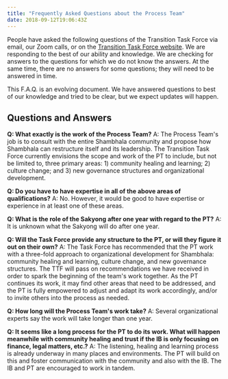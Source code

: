 ```yaml
---
title: "Frequently Asked Questions about the Process Team"
date: 2018-09-12T19:06:43Z
---
```


People have asked the following questions of the Transition Task Force via email, our Zoom calls, or on the [Transition Task Force website](https://www.shambhala-transition.org/contact/). We are responding to the best of our ability and knowledge. We are checking for answers to the questions for which we do not know the answers. At the same time, there are no answers for some questions; they will need to be answered in time.

This F.A.Q. is an evolving document.  We have answered questions to best of our knowledge and tried to be clear, but we expect updates will happen.

## Questions and Answers

**Q:  What exactly is the work of the Process Team?**
A:  The Process Team's job is to consult with the entire Shambhala community and propose how Shambhala can restructure itself and its leadership. The Transition Task Force currently envisions the scope and work of the PT to include, but not be limited to, three primary areas: 1) community healing and learning; 2) culture change; and 3) new governance structures and organizational development.

**Q:  Do you have to have expertise in all of the above areas of qualifications?**
A:  No. However, it would be good to have expertise or experience in at least one of these areas.

**Q:  What is the role of the Sakyong after one year with regard to the PT?**
A:  It is unknown what the Sakyong will do after one year.

**Q:  Will the Task Force provide any structure to the PT, or will they figure it out on their own?**
A:  The Task Force has recommended that the PT work with a three-fold approach to organizational development for Shambhala: community healing and learning, culture change, and new governance structures. The TTF will pass on recommendations we have received in order to spark the beginning of the team's work together.  As the PT continues its work, it may find other areas that need to be addressed, and the PT is fully empowered to adjust and adapt its work accordingly, and/or to invite others into the process as needed.

**Q:  How long will the Process Team's work take?**
A:  Several organizational experts say the work will take longer than one year.

**Q: It seems like a long process for the PT to do its work. What will happen meanwhile with community healing and trust if the IB is only focusing on finance, legal matters, etc.?**
A: The listening, healing and learning process is already underway in many places and environments. The PT will build on this and foster communication with the community and also with the IB. The IB and PT are encouraged to work in tandem.
